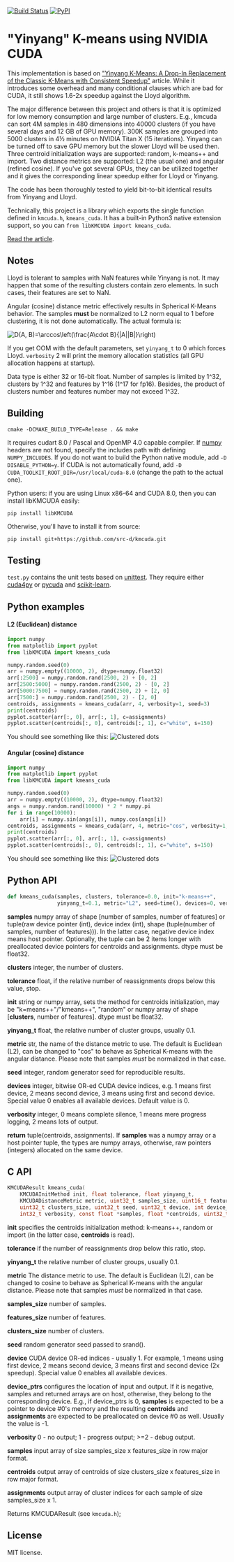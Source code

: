 [![Build Status](https://travis-ci.org/src-d/kmcuda.svg?branch=master)](https://travis-ci.org/src-d/kmcuda) [![PyPI](https://img.shields.io/pypi/v/libKMCUDA.svg)](https://pypi.python.org/pypi/libKMCUDA)

"Yinyang" K-means using NVIDIA CUDA
===================================

This implementation is based on ["Yinyang K-Means: A Drop-In Replacement
of the Classic K-Means with Consistent Speedup"](https://www.microsoft.com/en-us/research/wp-content/uploads/2016/02/ding15.pdf)
article. While it introduces some overhead and many conditional clauses
which are bad for CUDA, it still shows 1.6-2x speedup against the Lloyd
algorithm.

The major difference between this project and others is that it is
optimized for low memory consumption and large number of clusters. E.g.,
kmcuda can sort 4M samples in 480 dimensions into 40000 clusters (if you
have several days and 12 GB of GPU memory). 300K samples are grouped
into 5000 clusters in 4½ minutes on NVIDIA Titan X (15 iterations). Yinyang can be
turned off to save GPU memory but the slower Lloyd will be used then.
Three centroid initialization ways are supported: random, k-means++ and import.
Two distance metrics are supported: L2 (the usual one) and angular (refined cosine).
If you've got several GPUs, they can be utilized together and it gives the
corresponding linear speedup either for Lloyd or Yinyang.

The code has been thoroughly tested to yield bit-to-bit identical
results from Yinyang and Lloyd.

Technically, this project is a library which exports the single function
defined in `kmcuda.h`, `kmeans_cuda`. It has a built-in Python3 native
extension support, so you can `from libKMCUDA import kmeans_cuda`.

[Read the article](http://blog.sourced.tech/post/towards_kmeans_on_gpu/).

Notes
-----
Lloyd is tolerant to samples with NaN features while Yinyang is not.
It may happen that some of the resulting clusters contain zero elements.
In such cases, their features are set to NaN.

Angular (cosine) distance metric effectively results in Spherical K-Means behavior.
The samples **must** be normalized to L2 norm equal to 1 before clustering,
it is not done automatically. The actual formula is:

![D(A, B)=\arccos\left(\frac{A\cdot B}{|A||B|}\right)](http://latex2png.com/output//latex_065769cfb5ca039cc4382e1893e94a49.png)

If you get OOM with the default parameters, set `yinyang_t` to 0 which
forces Lloyd. `verbosity` 2 will print the memory allocation statistics
(all GPU allocation happens at startup).

Data type is either 32 or 16-bit float. Number of samples is limited by 1^32,
clusters by 1^32 and features by 1^16 (1^17 for fp16). Besides, the product of
clusters number and features number may not exceed 1^32.

Building
--------
```
cmake -DCMAKE_BUILD_TYPE=Release . && make
```
It requires cudart 8.0 / Pascal and OpenMP 4.0 capable compiler.
If [numpy](http://www.numpy.org/) headers are not found,
specify the includes path with defining `NUMPY_INCLUDES`.
If you do not want to build the Python native module, add `-D DISABLE_PYTHON=y`.
If CUDA is not automatically found, add `-D CUDA_TOOLKIT_ROOT_DIR=/usr/local/cuda-8.0`
(change the path to the actual one).

Python users: if you are using Linux x86-64 and CUDA 8.0, then you can
install libKMCUDA easily:
```
pip install libKMCUDA
```
Otherwise, you'll have to install it from source:
```
pip install git+https://github.com/src-d/kmcuda.git
```

Testing
-------
`test.py` contains the unit tests based on [unittest](https://docs.python.org/3/library/unittest.html).
They require either [cuda4py](https://github.com/ajkxyz/cuda4py) or [pycuda](https://github.com/inducer/pycuda) and
[scikit-learn](http://scikit-learn.org/stable/).

Python examples
---------------

#### L2 (Euclidean) distance

```python
import numpy
from matplotlib import pyplot
from libKMCUDA import kmeans_cuda

numpy.random.seed(0)
arr = numpy.empty((10000, 2), dtype=numpy.float32)
arr[:2500] = numpy.random.rand(2500, 2) + [0, 2]
arr[2500:5000] = numpy.random.rand(2500, 2) - [0, 2]
arr[5000:7500] = numpy.random.rand(2500, 2) + [2, 0]
arr[7500:] = numpy.random.rand(2500, 2) - [2, 0]
centroids, assignments = kmeans_cuda(arr, 4, verbosity=1, seed=3)
print(centroids)
pyplot.scatter(arr[:, 0], arr[:, 1], c=assignments)
pyplot.scatter(centroids[:, 0], centroids[:, 1], c="white", s=150)
```
You should see something like this:
![Clustered dots](cls_euclidean.png)

#### Angular (cosine) distance

```python
import numpy
from matplotlib import pyplot
from libKMCUDA import kmeans_cuda

numpy.random.seed(0)
arr = numpy.empty((10000, 2), dtype=numpy.float32)
angs = numpy.random.rand(10000) * 2 * numpy.pi
for i in range(10000):
    arr[i] = numpy.sin(angs[i]), numpy.cos(angs[i])
centroids, assignments = kmeans_cuda(arr, 4, metric="cos", verbosity=1, seed=3)
print(centroids)
pyplot.scatter(arr[:, 0], arr[:, 1], c=assignments)
pyplot.scatter(centroids[:, 0], centroids[:, 1], c="white", s=150)
```
You should see something like this:
![Clustered dots](cls_angular.png)

Python API
----------
```python
def kmeans_cuda(samples, clusters, tolerance=0.0, init="k-means++",
                yinyang_t=0.1, metric="L2", seed=time(), devices=0, verbosity=0)
```
**samples** numpy array of shape \[number of samples, number of features\]
            or tuple(raw device pointer (int), device index (int), shape (tuple(number of samples, number of features))).
            In the latter case, negative device index means host pointer. Optionally,
            the tuple can be 2 items longer with preallocated device pointers for
            centroids and assignments. dtype must be float32.

**clusters** integer, the number of clusters.

**tolerance** float, if the relative number of reassignments drops below this value, stop.

**init** string or numpy array, sets the method for centroids initialization,
         may be "k=means++"/"kmeans++", "random" or numpy array of shape
         \[**clusters**, number of features\]. dtype must be float32.

**yinyang_t** float, the relative number of cluster groups, usually 0.1.

**metric** str, the name of the distance metric to use. The default is Euclidean (L2),
                can be changed to "cos" to behave as Spherical K-means with the
                angular distance. Please note that samples *must* be normalized in that
                case.

**seed** integer, random generator seed for reproducible results.

**devices** integer, bitwise OR-ed CUDA device indices, e.g. 1 means first device, 2 means second device,
           3 means using first and second device. Special value 0 enables all available devices.
           Default value is 0.

**verbosity** integer, 0 means complete silence, 1 means mere progress logging,
              2 means lots of output.
              
 **return** tuple(centroids, assignments). If **samples** was a numpy array or
            a host pointer tuple, the types are numpy arrays, otherwise, raw pointers
            (integers) allocated on the same device.

C API
-----
```C
KMCUDAResult kmeans_cuda(
    KMCUDAInitMethod init, float tolerance, float yinyang_t,
    KMCUDADistanceMetric metric, uint32_t samples_size, uint16_t features_size,
    uint32_t clusters_size, uint32_t seed, uint32_t device, int device_ptrs,
    int32_t verbosity, const float *samples, float *centroids, uint32_t *assignments)
```
**init** specifies the centroids initialization method: k-means++, random or import
         (in the latter case, **centroids** is read).

**tolerance** if the number of reassignments drop below this ratio, stop.

**yinyang_t** the relative number of cluster groups, usually 0.1.

**metric** The distance metric to use. The default is Euclidean (L2), can be
           changed to cosine to behave as Spherical K-means with the angular
           distance. Please note that samples *must* be normalized in that case.

**samples_size** number of samples.

**features_size** number of features.

**clusters_size** number of clusters.

**seed** random generator seed passed to srand().

**device** CUDA device OR-ed indices - usually 1. For example, 1 means using first device,
           2 means second device, 3 means first and second device (2x speedup). Special
           value 0 enables all available devices.

**device_ptrs** configures the location of input and output. If it is negative,
                samples and returned arrays are on host, otherwise, they belong to the
                corresponding device. E.g., if device_ptrs is 0, **samples** is expected
                to be a pointer to device #0's memory and the resulting **centroids** and
                **assignments** are expected to be preallocated on device #0 as well.
                Usually the value is -1.

**verbosity** 0 - no output; 1 - progress output; >=2 - debug output.

**samples** input array of size samples_size x features_size in row major format.

**centroids** output array of centroids of size clusters_size x features_size
in row major format.

**assignments** output array of cluster indices for each sample of size
samples_size x 1.

Returns KMCUDAResult (see `kmcuda.h`);

License
-------
MIT license.
